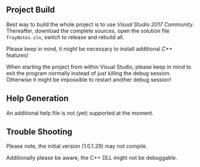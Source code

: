 ## Project Build

Best way to build the whole project is to use _Visual Studio 2017 Community_. 
Thereafter, download the complete sources, open the solution file `TrayNotes.sln`, 
switch to release and rebuild all.

Please keep in mind, it might be necessary to install additional _C++_ features!

When starting the project from within Visual Studio, please keep in mind to exit the 
program normally instead of just killing the debug session. Otherwise it might be 
impossible to restart another debug session!

## Help Generation

An additional help file is not (yet) supported at the moment.

## Trouble Shooting

Please note, the initial version (1.0.1.29) may not compile.

Additionally please be aware, the C++ DLL might not be debuggable.
